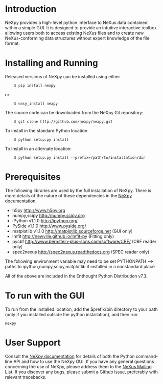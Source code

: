 Introduction
============
NeXpy provides a high-level python interface to NeXus data contained within a simple GUI. It is designed to provide an intuitive interactive toolbox allowing users both to access existing NeXus files and to create new NeXus-conforming data structures without expert knowledge of the file format.

Installing and Running
======================
Released versions of NeXpy can be installed using either

```
    $ pip install nexpy
```

or

```
    $ easy_install nexpy 
```

The source code can be downloaded from the NeXpy Git repository:

```
    $ git clone http://github.com/nexpy/nexpy.git
```

To install in the standard Python location:

```
    $ python setup.py install
```

To install in an alternate location:

```
    $ python setup.py install --prefix=/path/to/installation/dir
```

Prerequisites
=============
The following libraries are used by the full installation of NeXpy. There is 
more details of the nature of these dependencies in the 
[NeXpy documentation](http://nexpy.github.io/nexpy).

* h5py                 http://www.h5py.org
* numpy,scipy          http://numpy.scipy.org
* iPython v1.1.0       http://ipython.org/
* PySide v1.1.0        http://www.pyside.org/
* matplotlib v1.1.0    http://matplotlib.sourceforge.net    (GUI only)
* lmfit                http://newville.github.io/lmfit-py (Fitting only)
* pycbf                http://www.bernstein-plus-sons.com/software/CBF/ (CBF reader only)
* spec2nexus           http://spec2nexus.readthedocs.org (SPEC reader only)

The following environment variable may need to be set
PYTHONPATH --> paths to ipython,numpy,scipy,matplotlib if installed in a 
nonstandard place

All of the above are included in the Enthought Python Distribution v7.3.

To run with the GUI
===================

To run from the installed location, add the $prefix/bin directory to your path
(only if you installed outside the python installation), and then run:

```
nexpy
```

User Support
============
Consult the [NeXpy documentation](http://nexpy.github.io/nexpy) for details 
of both the Python command-line API and how to use the NeXpy GUI. If you have 
any general questions concerning the use of NeXpy, please address 
them to the 
[NeXus Mailing List](http://download.nexusformat.org/doc/html/mailinglist.html). 
If you discover any bugs, please submit a 
[Github issue](https://github.com/nexpy/nexpy/issues), preferably with relevant 
tracebacks.
